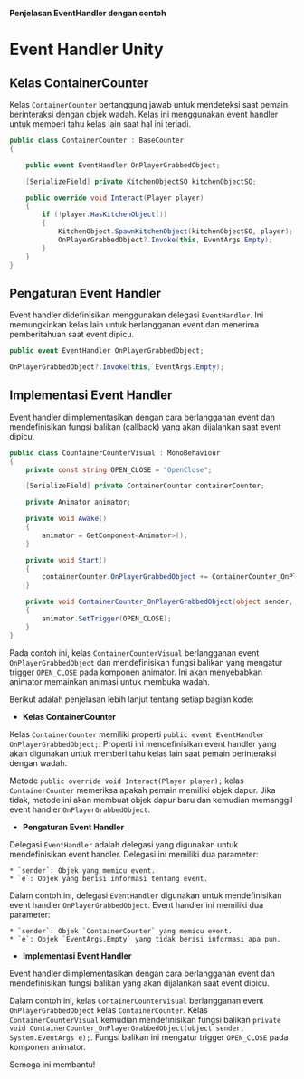 **Penjelasan EventHandler dengan contoh**

# Event Handler Unity

## Kelas ContainerCounter

Kelas `ContainerCounter` bertanggung jawab untuk mendeteksi saat pemain berinteraksi dengan objek wadah. Kelas ini menggunakan event handler untuk memberi tahu kelas lain saat hal ini terjadi.

```csharp
public class ContainerCounter : BaseCounter
{

    public event EventHandler OnPlayerGrabbedObject;

    [SerializeField] private KitchenObjectSO kitchenObjectSO;

    public override void Interact(Player player)
    {
        if (!player.HasKitchenObject())
        {
            KitchenObject.SpawnKitchenObject(kitchenObjectSO, player);
            OnPlayerGrabbedObject?.Invoke(this, EventArgs.Empty);
        }
    }
}
```

## Pengaturan Event Handler

Event handler didefinisikan menggunakan delegasi `EventHandler`. Ini memungkinkan kelas lain untuk berlangganan event dan menerima pemberitahuan saat event dipicu.

```csharp
public event EventHandler OnPlayerGrabbedObject;
```
```csharp
OnPlayerGrabbedObject?.Invoke(this, EventArgs.Empty);
```

## Implementasi Event Handler

Event handler diimplementasikan dengan cara berlangganan event dan mendefinisikan fungsi balikan (callback) yang akan dijalankan saat event dipicu.

```csharp
public class CountainerCounterVisual : MonoBehaviour
{
    private const string OPEN_CLOSE = "OpenClose";

    [SerializeField] private ContainerCounter containerCounter;

    private Animator animator;

    private void Awake()
    {
        animator = GetComponent<Animator>();
    }

    private void Start()
    {
        containerCounter.OnPlayerGrabbedObject += ContainerCounter_OnPlayerGrabbedObject;
    }

    private void ContainerCounter_OnPlayerGrabbedObject(object sender, System.EventArgs e)
    {
        animator.SetTrigger(OPEN_CLOSE);
    }
}
```

Pada contoh ini, kelas `ContainerCounterVisual` berlangganan event `OnPlayerGrabbedObject` dan mendefinisikan fungsi balikan yang mengatur trigger `OPEN_CLOSE` pada komponen animator. Ini akan menyebabkan animator memainkan animasi untuk membuka wadah.

Berikut adalah penjelasan lebih lanjut tentang setiap bagian kode:

* **Kelas ContainerCounter**

Kelas `ContainerCounter` memiliki properti `public event EventHandler OnPlayerGrabbedObject;`. Properti ini mendefinisikan event handler yang akan digunakan untuk memberi tahu kelas lain saat pemain berinteraksi dengan wadah.

Metode `public override void Interact(Player player);` kelas `ContainerCounter` memeriksa apakah pemain memiliki objek dapur. Jika tidak, metode ini akan membuat objek dapur baru dan kemudian memanggil event handler `OnPlayerGrabbedObject`.

* **Pengaturan Event Handler**

Delegasi `EventHandler` adalah delegasi yang digunakan untuk mendefinisikan event handler. Delegasi ini memiliki dua parameter:

    * `sender`: Objek yang memicu event.
    * `e`: Objek yang berisi informasi tentang event.

Dalam contoh ini, delegasi `EventHandler` digunakan untuk mendefinisikan event handler `OnPlayerGrabbedObject`. Event handler ini memiliki dua parameter:

    * `sender`: Objek `ContainerCounter` yang memicu event.
    * `e`: Objek `EventArgs.Empty` yang tidak berisi informasi apa pun.

* **Implementasi Event Handler**

Event handler diimplementasikan dengan cara berlangganan event dan mendefinisikan fungsi balikan yang akan dijalankan saat event dipicu.

Dalam contoh ini, kelas `ContainerCounterVisual` berlangganan event `OnPlayerGrabbedObject` kelas `ContainerCounter`. Kelas `ContainerCounterVisual` kemudian mendefinisikan fungsi balikan `private void ContainerCounter_OnPlayerGrabbedObject(object sender, System.EventArgs e);`. Fungsi balikan ini mengatur trigger `OPEN_CLOSE` pada komponen animator.

Semoga ini membantu!
     
